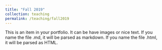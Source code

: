 ```yaml
---
title: "Fall 2019"
collection: teaching
permalink: /teaching/fall2019
---
```


This is an item in your portfolio. It can be have images or nice text. If you name the file .md, it will be parsed as markdown. If you name the file .html, it will be parsed as HTML. 
